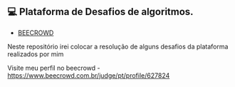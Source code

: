 ## 💻 Plataforma de Desafios de algoritmos.

- [BEECROWD](https://www.beecrowd.com.br)

Neste repositório irei colocar a resolução de alguns desafios da plataforma realizados por mim

Visite meu perfil no beecrowd - https://www.beecrowd.com.br/judge/pt/profile/627824